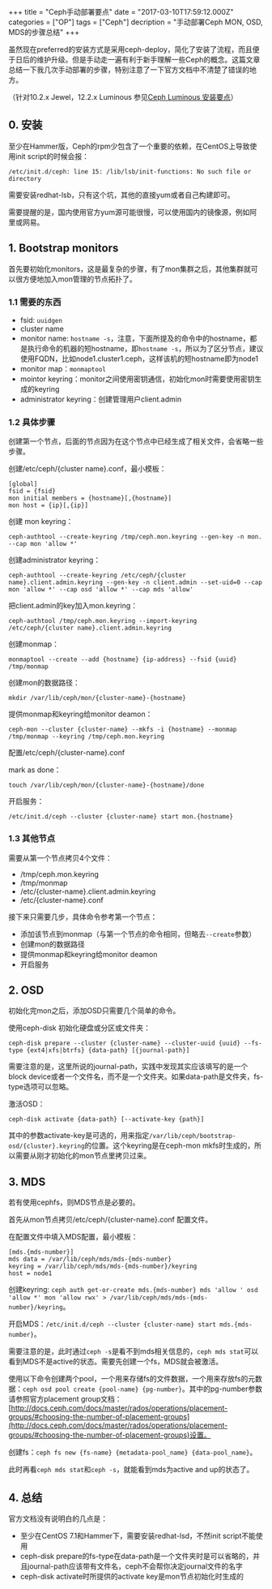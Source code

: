 +++
title = "Ceph手动部署要点"
date = "2017-03-10T17:59:12.000Z"
categories = ["OP"]
tags = ["Ceph"]
decription = "手动部署Ceph MON, OSD, MDS的步骤总结"
+++

虽然现在preferred的安装方式是采用ceph-deploy，简化了安装了流程，而且便于日后的维护升级。但是手动走一遍有利于新手理解一些Ceph的概念。这篇文章总结一下我几次手动部署的步骤，特别注意了一下官方文档中不清楚了错误的地方。

（针对10.2.x Jewel，12.2.x Luminous 参见[Ceph Luminous 安装要点](/2018/05/21/Ceph-Luminous-安装要点.html)）

## 0. 安装
至少在Hammer版，Ceph的rpm少包含了一个重要的依赖，在CentOS上导致使用init script的时候会报：
```
/etc/init.d/ceph: line 15: /lib/lsb/init-functions: No such file or directory
```
需要安装redhat-lsb，只有这个坑，其他的直接yum或者自己构建即可。

需要提醒的是，国内使用官方yum源可能很慢，可以使用国内的镜像源，例如阿里或网易。
    
## 1. Bootstrap monitors
首先要初始化monitors，这是最复杂的步骤，有了mon集群之后，其他集群就可以很方便地加入mon管理的节点拓扑了。

### 1.1 需要的东西
- fsid: `uuidgen`
- cluster name
- monitor name: `hostname -s`，注意，下面所提及的命令中的hostname，都是执行命令的机器的短hostname，即`hostname -s`，所以为了区分节点，建议使用FQDN，比如node1.cluster1.ceph，这样该机的短hostname即为node1
- monitor map：`monmaptool`
- mointor keyring：monitor之间使用密钥通信，初始化mon时需要使用密钥生成的keyring
- administrator keyring：创建管理用户client.admin

### 1.2 具体步骤
创建第一个节点，后面的节点因为在这个节点中已经生成了相关文件，会省略一些步骤。

创建/etc/ceph/{cluster name}.conf，最小模板：
```
[global]
fsid = {fsid}
mon initial members = {hostname}[,{hostname}]
mon host = {ip}[,{ip}]
```

创建 mon keyring：
```
ceph-authtool --create-keyring /tmp/ceph.mon.keyring --gen-key -n mon. --cap mon 'allow *'
```

创建administrator keyring：
```
ceph-authtool --create-keyring /etc/ceph/{cluster name}.client.admin.keyring --gen-key -n client.admin --set-uid=0 --cap mon 'allow *' --cap osd 'allow *' --cap mds 'allow'
```

把client.admin的key加入mon.keyring：
```
ceph-authtool /tmp/ceph.mon.keyring --import-keyring /etc/ceph/{cluster name}.client.admin.keyring
```

创建monmap：
```
monmaptool --create --add {hostname} {ip-address} --fsid {uuid} /tmp/monmap
```

创建mon的数据路径：
```
mkdir /var/lib/ceph/mon/{cluster-name}-{hostname}
```

提供monmap和keyring给monitor deamon：
```
ceph-mon --cluster {cluster-name} --mkfs -i {hostname} --monmap /tmp/monmap --keyring /tmp/ceph.mon.keyring
```

配置/etc/ceph/{cluster-name}.conf

mark as done：
```
touch /var/lib/ceph/mon/{cluster-name}-{hostname}/done
```

开启服务：
```
/etc/init.d/ceph --cluster {cluster-name} start mon.{hostname}
```


### 1.3 其他节点
需要从第一个节点拷贝4个文件：

- /tmp/ceph.mon.keyring
- /tmp/monmap
- /etc/{cluster-name}.client.admin.keyring
- /etc/{cluster-name}.conf

接下来只需要几步，具体命令参考第一个节点：

- 添加该节点到monmap（与第一个节点的命令相同，但略去`--create`参数）
- 创建mon的数据路径
- 提供monmap和keyring给monitor deamon
- 开启服务

## 2. OSD
初始化完mon之后，添加OSD只需要几个简单的命令。

使用ceph-disk 初始化硬盘或分区或文件夹：
```
ceph-disk prepare --cluster {cluster-name} --cluster-uuid {uuid} --fs-type {ext4|xfs|btrfs} {data-path} [{journal-path}]
```
需要注意的是，这里所说的journal-path，实践中发现其实应该填写的是一个block device或者一个文件名，而不是一个文件夹。如果data-path是文件夹，fs-type选项可以忽略。


激活OSD：
```
ceph-disk activate {data-path} [--activate-key {path}]
```
其中的参数activate-key是可选的，用来指定`/var/lib/ceph/bootstrap-osd/{cluster}.keyring`的位置。这个keyring是在ceph-mon mkfs时生成的，所以需要从刚才初始化的mon节点里拷贝过来。

## 3. MDS
若有使用cephfs，则MDS节点是必要的。

首先从mon节点拷贝/etc/ceph/{cluster-name}.conf 配置文件。

在配置文件中填入MDS配置，最小模板：
```
[mds.{mds-number}]
mds data = /var/lib/ceph/mds/mds-{mds-number}
keyring = /var/lib/ceph/mds/mds-{mds-number}/keyring
host = node1
```

创建keyring: `ceph auth get-or-create mds.{mds-number} mds 'allow ' osd 'allow *' mon 'allow rwx' > /var/lib/ceph/mds/mds-{mds-number}/keyring`。

开启MDS：`/etc/init.d/ceph --cluster {cluster-name} start mds.{mds-number}`。

需要注意的是，此时通过`ceph -s`是看不到mds相关信息的，`ceph mds stat`可以看到MDS不是active的状态。需要先创建一个fs，MDS就会被激活。

使用以下命令创建两个pool，一个用来存储fs的文件数据，一个用来存放fs的元数据：`ceph osd pool create {pool-name} {pg-number}`。其中的pg-number参数请参照官方placement group文档：[http://docs.ceph.com/docs/master/rados/operations/placement-groups/#choosing-the-number-of-placement-groups](http://docs.ceph.com/docs/master/rados/operations/placement-groups/#choosing-the-number-of-placement-groups)设置。

创建fs：`ceph fs new {fs-name} {metadata-pool_name} {data-pool_name}`。

此时再看`ceph mds stat`和`ceph -s`，就能看到mds为active and up的状态了。


## 4. 总结

官方文档没有说明白的几点是：

- 至少在CentOS 7.1和Hammer下，需要安装redhat-lsd，不然init script不能使用
- ceph-disk prepare的fs-type在data-path是一个文件夹时是可以省略的，并且journal-path应该带有文件名，ceph不会帮你决定journal文件的名字
- ceph-disk activate时所提供的activate key是mon节点初始化时生成的